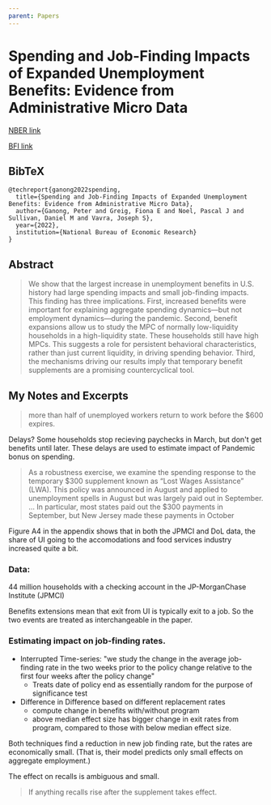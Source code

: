 ```yaml
---
parent: Papers
---
```


# Spending and Job-Finding Impacts of Expanded Unemployment Benefits: Evidence from Administrative Micro Data

[NBER link](https://www.nber.org/papers/w30315)

[BFI link](https://bfi.uchicago.edu/working-paper/spending-and-job-search-impacts-of-expanded-ui/)

## BibTeX
```
@techreport{ganong2022spending,
  title={Spending and Job-Finding Impacts of Expanded Unemployment Benefits: Evidence from Administrative Micro Data},
  author={Ganong, Peter and Greig, Fiona E and Noel, Pascal J and Sullivan, Daniel M and Vavra, Joseph S},
  year={2022},
  institution={National Bureau of Economic Research}
}
```

## Abstract

> We show that the largest increase in unemployment benefits in U.S. history had large spending impacts and small job-finding impacts. This finding has three implications. First, increased benefits were important for explaining aggregate spending dynamics—but not employment dynamics—during the pandemic. Second, benefit expansions allow us to study the MPC of normally low-liquidity households in a high-liquidity state. These households still have high MPCs. This suggests a role for persistent behavioral characteristics, rather than just current liquidity, in driving spending behavior. Third, the mechanisms driving our results imply that temporary benefit supplements are a promising countercyclical tool.


## My Notes and Excerpts

> more than half of
unemployed workers return to work before the $600 expires.

Delays? Some households stop recieving paychecks in March, but don't get benefits until later.
These delays are used to estimate impact of Pandemic bonus on spending.

<!--
Check for intensity of delays in a state by looking at average benefits per person.
If elevations don't line up with bonus period, then delays?
-->

> As a robustness exercise, we examine the spending response to the temporary $300 supplement known
as “Lost Wages Assistance” (LWA). This policy was announced in August and applied to unemployment spells in August but was largely paid out in September. 
... In particular, most states paid out the $300 payments
in September, but New Jersey made these payments in October


Figure A4 in the appendix shows that in both the JPMCI and DoL data, 
the share of UI going to the accomodations and food services industry increased quite a bit.



### Data:

44 million households with a checking account in the JP-MorganChase Institute (JPMCI)

Benefits extensions mean that exit from UI is typically exit to a job.
So the two events are treated as interchangeable in the paper.





### Estimating impact on job-finding rates.

- Interrupted Time-series: "we study the change in the average job-finding rate in the two weeks prior to the policy change relative to the first four weeks after the policy change"
  - Treats date of policy end as essentially random for the purpose of significance test
- Difference in Difference based on different replacement rates
  - compute change in benefits with/without program
  - above median effect size has bigger change in exit rates from program, compared to those with below median effect size.

Both techniques find a reduction in new job finding rate, but the rates are economically small.
(That is, their model predicts only small effects on aggregate employment.)

The effect on recalls is ambiguous and small.

>  If anything recalls
rise after the supplement takes effect.





<!--


This paper contains some figures that might be good to mention in teaching.

> estimated one-month MPCs between 26 and 43 cents

(though note such households are suggested to have intrinsically higher MPC than average)


Context
- CARES ACt gave 600 USD per week April-July to unemployed people through the Pandemic Unemployment Assistance program.
    - Also expanded unemployment insurance coverage to more people
    - and extended coverage for people who were already on UI
- CARES PUA expired at the end of July 2020
- Executive order extended coverage with "Lost Wages Assistance", but delays meant those were usually given out in Sept.
- New legislation authorized 300 USD payments Jan-Sept of 2021



Effect on Job-finding is modest. (See figure 3.)
They argue this is because the recession resulted in the job finding rate already being depressed, so the effect of the benefits was relatively small.

But They focus only on new-job-finding, deliberately ignoring recall. That makes me doubt the generalizability of their conclusions here.

The typical pattern for someone receiving these benefits wasn't that they lost their job.
It was that there hours were reduced by government mandate.
In fact, many of the people receiving these benefits were still employed at the time, just at reduced hours.


Section 4.4 says that:

> There is some evidence that the expiration of
the $600 supplement might have had a small effect on recalls but the evidence is hard to interpret, and
even the upper bound of plausible causal impacts on recalls still implies small aggregate employment
effects. There is no evidence of any effect of the $300 supplement on recalls.

But of course UI benefits won't reduce recall. You lose the benefits if you don't respond to the recall, right?
On the other hand, at least for the pandemic, you keep the benefits if you respond to the recall, as long as you don't work too much.
So the employment effect of the pandemic should be seen in reduced hours, not reduced unemployment status. No?

Look at the appendix graphs, I'm convinced it makes since to look at job-finding seperately from recall.
But it's still odd that "hour" doesn't get any crtl-f hits.

> We define a worker as having been recalled when they begin an employment spell with their prior
employer between five weeks before and three weeks after the end of a benefit spell.

Actually, based on this snippet from the appendix, either the paper is mismeasuring recall, 
or I am misremembering how the benefits programs worked.



I asked wife. She says recalled workers indeed got +300 per week if you don't work beyond a certain threshold.
Thresholds depends on per-person working hours. 
It was something like less than half. Spitballed 400 dollar threshold if you previously made 1000.
But with the extra 300 from feds, it made sense to stay below that threshold.

I found official verification of this [here](https://www.dol.gov/newsroom/releases/eta/eta20210225-0), though it doesn't go into details:

> The new guidance expands eligibility to three categories of workers: ... Workers laid off, or **who have had their work hours reduced** as a direct result of the pandemic.

Ah, the linked guidance was retroactive, but issued February 25, 2021
The paper's data only extends through February 2021

> Our sample runs
through February 2021 because this is when we can most reliably measure job-finding. Specifically,
benefit eligibility extensions mean that UI exits from April 2020 through February 2021 rarely reflect
benefit exhaustion and therefore usually reflect a return to work.4

> For example, the California Policy Lab (Bell et al. 2022) calculates that fewer than 3 in 1000 recipients exhausted
benefits during this time period. However, beginning in March 2021, there are a number of UI exits which do not reflect
job-finding because of a technical issue with how UI systems pay claims for spells that last longer than a year (Bell
et al. 2021). Extending our analysis to later periods therefore requires measuring job starts from direct deposit labor
income in order to distinguish between UI exits arising from job-finding and exhaustion.

Strange how the reduced hours aren't mentioned either. But if there were other reasons for excluded the relevant time period from their analysis, then it makes sense that they might not bother to discuss it.

Actually actually, I checked again. People were still getting the benefit bonus when they worked, even back in May 2020. They got less UI, but still got the full federal bonus. I don't think that was a Minnesota-specific thing...
No benefits in August, but then they "covered the gap" in september (6 times 300 once, plus the regular weekly).
No bonus in October Nov...
Benefit bonus comes back in January and last through September.



Anecdotally, employees tried to keep reduced hours until the 300 USD benefits subsided.
Still saw the labor shortage in aggregate after that, 
and no obvious pattern jumps out looking at Fred's graph of [Average Weekly Hours of All Employees, Leisure and Hospitality](https://fred.stlouisfed.org/series/AWHAELAH) ([NSA](https://fred.stlouisfed.org/series/CEU7000000002))
so not sure why the employees my HH saw differed from the general vibe of the economy.

-->



<!--Also, several kitchen workers called the boss asking to be rehired as soon as the bonus stopped.-->


<!--

Hello,

I was talking to a restaurant manager, and they described the following pattern for their part-time employees' working decisions during the pandemic:
Employees continue to receive partial UI benefits after being recalled to work. 
The full federal bonus (600 then later 300 USD) is paid out as long as the employee receives any UI benefits. 
Thus the optimal thing for the employee to do is work some number of reduced hours just below the threshold that would result in their losing benefits.
And indeed, it wasn't until the 300 dollar bonus expired that employees wanted to work full hours again.
I wondered whether such situations 



I was talking to a restaurant manager, and they described how recalled employees still received the full federal bonus (600 then later 300 USD) to UI as long as they had reduced hours low enough to collect any UI benefits at all. Thus employees would aim to work just below this threshold, and only wanted longer hours again once the bonus 300 stopped being paid out.

I'm curious how common this kind of situation was. 

Just eyeballing the graph of average weekly hours for leisure/hospitality, I don't see a Sept 2021 spike (if anything avg hours looks a bit elevated during the benefits period), but anecdotally the manager made this sound like a common problem among part-time employers.

I was referred to your paper on Spending and Job-Finding Impacts of Expanded Unemployment Benefits, but the paper looks at the extensive margin, defining recall based on the end of a benefit spell. Still, I thought it might be worth asking:

Would you happen to have an idea how common it was for employees to be recalled but working low-enough hours to continue receiving pandemic UI? Is that something which can be observed in your data?

Thanks,
Robert Winslow

https://fred.stlouisfed.org/series/CEU7000000002


https://bfi.uchicago.edu/working-paper/spending-and-job-search-impacts-of-expanded-ui/


-->



